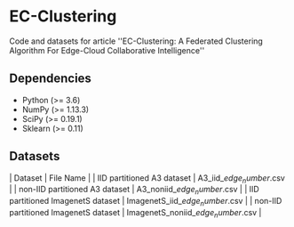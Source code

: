 # EC-Clustering
Code and datasets for article ''EC-Clustering: A Federated Clustering Algorithm For Edge-Cloud Collaborative Intelligence''
## Dependencies
- Python (>= 3.6)
- NumPy (>= 1.13.3)
- SciPy (>= 0.19.1)
- Sklearn (>= 0.11)
## Datasets

 | Dataset                          | File Name                     |
 | IID partitioned A3 dataset       | A3_iid_$edge_number$.csv      |
 | non-IID partitioned A3 dataset   | A3_noniid_$edge_number$.csv   |
 | IID partitioned ImagenetS dataset       | ImagenetS_iid_$edge_number$.csv      |
 | non-IID partitioned ImagenetS dataset   | ImagenetS_noniid_$edge_number$.csv   |
